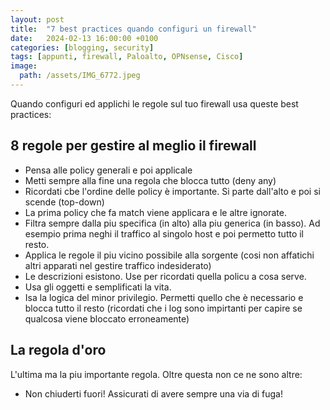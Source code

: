 ```yaml
---
layout: post
title:  "7 best practices quando configuri un firewall"
date:   2024-02-13 16:00:00 +0100
categories: [blogging, security]
tags: [appunti, firewall, Paloalto, OPNsense, Cisco] 
image:
  path: /assets/IMG_6772.jpeg
---
```

Quando configuri ed applichi le regole sul tuo firewall usa queste best practices:

## 8 regole per gestire al meglio il firewall
- Pensa alle policy generali e poi applicale
- Metti sempre alla fine una regola che blocca tutto (deny any)
- Ricordati cbe l'ordine delle policy è importante. Si parte dall'alto e poi si scende (top-down)
- La prima policy che fa match viene applicara e le altre ignorate.
- Filtra sempre dalla piu specifica (in alto) alla piu generica (in basso). Ad esempio prima neghi il traffico al singolo host e poi permetto tutto il resto.
- Applica le regole il piu vicino possibile alla sorgente (cosi non affatichi altri apparati nel gestire traffico indesiderato)
- Le descrizioni esistono. Use per ricordati quella policu a cosa serve.
- Usa gli oggetti e semplificati la vita.
- Isa la logica del minor privilegio. Permetti quello che è necessario e blocca tutto il resto (ricordati che i log sono impirtanti per capire se qualcosa viene bloccato erroneamente)

## La regola d'oro
L'ultima ma la piu importante regola. Oltre questa non ce ne sono altre:
- Non chiuderti fuori! Assicurati di avere sempre una via di fuga!